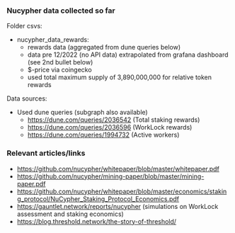 ### Nucypher data collected so far

Folder csvs:
* nucypher_data_rewards: 
    - rewards data (aggregated from dune queries below)
    - data pre 12/2022 (no API data) extrapolated from grafana dashboard (see 2nd bullet below)
    - $-price via coingecko
    - used total maximum supply of 3,890,000,000 for relative token rewards

Data sources:
* Used dune queries (subgraph also available)
    - https://dune.com/queries/2036542 (Total staking rewards)
    - https://dune.com/queries/2036596 (WorkLock rewards)
    - https://dune.com/queries/1994732 (Active workers)

    


### Relevant articles/links

- https://github.com/nucypher/whitepaper/blob/master/whitepaper.pdf
- https://github.com/nucypher/mining-paper/blob/master/mining-paper.pdf
- https://github.com/nucypher/whitepaper/blob/master/economics/staking_protocol/NuCypher_Staking_Protocol_Economics.pdf
- https://gauntlet.network/reports/nucypher (simulations on WorkLock assessment and staking economics)
- https://blog.threshold.network/the-story-of-threshold/
